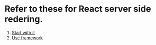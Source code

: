 # Refer to these for React server side redering.

1. [Start with it](https://medium.com/styled-components/the-simple-guide-to-server-side-rendering-react-with-styled-components-d31c6b2b8fbf)
2. [Use framework](https://www.freecodecamp.org/news/the-next-js-handbook/?source=post_page-----8e74bf35e4a7----------------------)
